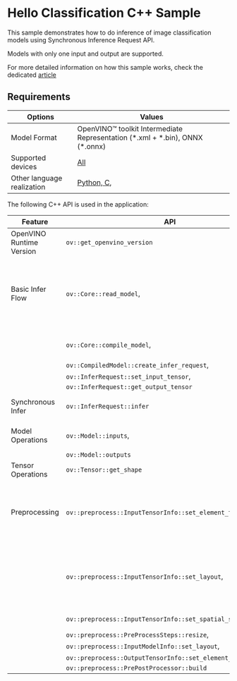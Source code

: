 # Hello Classification C++ Sample

This sample demonstrates how to do inference of image classification models using Synchronous Inference Request API.

Models with only one input and output are supported.

For more detailed information on how this sample works, check the dedicated [article](https://docs.openvino.ai/2024/learn-openvino/openvino-samples/hello-classification.html)

## Requirements

| Options                    | Values                                                                                                |
| -------------------------- | ----------------------------------------------------------------------------------------------------- |
| Model Format               | OpenVINO™ toolkit Intermediate Representation (\*.xml + \*.bin), ONNX (\*.onnx)                      |
| Supported devices          | [All](https://docs.openvino.ai/2024/about-openvino/compatibility-and-support/supported-devices.html)  |
| Other language realization | [Python, C](https://docs.openvino.ai/2024/learn-openvino/openvino-samples/hello-classification.html), |

The following C++ API is used in the application:

| Feature                  | API                                                          | Description                                                                       |
| ------------------------ | ------------------------------------------------------------ | --------------------------------------------------------------------------------- |
| OpenVINO Runtime Version | `ov::get_openvino_version`                                   | Get Openvino API version                                                          |
| Basic Infer Flow         | `ov::Core::read_model`,                                      | Common API to do inference: read and compile a model, create an infer request,    |
|                          | `ov::Core::compile_model`,                                   | configure input and output tensors                                                |
|                          | `ov::CompiledModel::create_infer_request`,                   |                                                                                   |
|                          | `ov::InferRequest::set_input_tensor`,                        |                                                                                   |
|                          | `ov::InferRequest::get_output_tensor`                        |                                                                                   |
| Synchronous Infer        | `ov::InferRequest::infer`                                    | Do synchronous inference                                                          |
| Model Operations         | `ov::Model::inputs`,                                         | Get inputs and outputs of a model                                                 |
|                          | `ov::Model::outputs`                                         |                                                                                   |
| Tensor Operations        | `ov::Tensor::get_shape`                                      | Get a tensor shape                                                                |
| Preprocessing            | `ov::preprocess::InputTensorInfo::set_element_type`,         | Set image of the original size as input for a model with other input size. Resize |
|                          | `ov::preprocess::InputTensorInfo::set_layout`,               | and layout conversions are performed automatically by the corresponding plugin    |
|                          | `ov::preprocess::InputTensorInfo::set_spatial_static_shape`, | just before inference.                                                            |
|                          | `ov::preprocess::PreProcessSteps::resize`,                   |                                                                                   |
|                          | `ov::preprocess::InputModelInfo::set_layout`,                |                                                                                   |
|                          | `ov::preprocess::OutputTensorInfo::set_element_type`,        |                                                                                   |
|                          | `ov::preprocess::PrePostProcessor::build`                    |                                                                                   |
